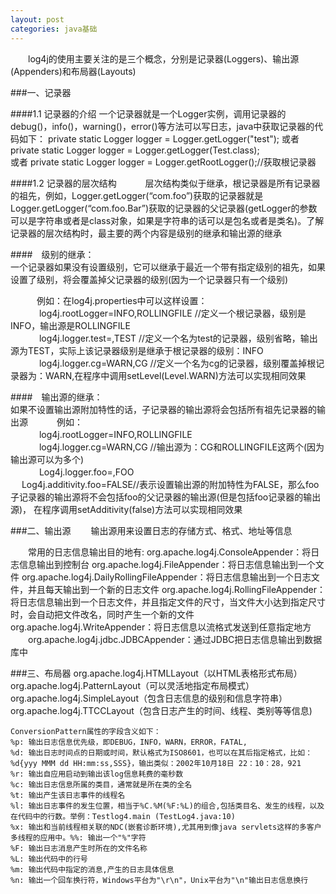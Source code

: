 ```yaml
---
layout: post
categories: java基础
---
```


　　log4j的使用主要关注的是三个概念，分别是记录器(Loggers)、输出源(Appenders)和布局器(Layouts)

###一、记录器

####1.1 记录器的介绍
一个记录器就是一个Logger实例，调用记录器的debug()，info()，warning()，error()等方法可以写日志，java中获取记录器的代码如下：
      private static Logger logger = Logger.getLogger("test");
或者  private static Logger logger = Logger.getLogger(Test.class);
<br/>
或者  private static Logger logger = Logger.getRootLogger();//获取根记录器
<br/>

####1.2 记录器的层次结构
　　　层次结构类似于继承，根记录器是所有记录器的祖先，例如，Logger.getLogger(“com.foo”)获取的记录器就是Logger.getLogger(“com.foo.Bar”)获取的记录器的父记录器(getLogger的参数可以是字符串或者是class对象，如果是字符串的话可以是包名或者是类名)。了解记录器的层次结构时，最主要的两个内容是级别的继承和输出源的继承

####　级别的继承：<br/>
      一个记录器如果没有设置级别，它可以继承于最近一个带有指定级别的祖先，如果设置了级别，将会覆盖掉父记录器的级别(因为一个记录器只有一个级别)

　　　例如：在log4j.properties中可以这样设置：<br/>
　　　 log4j.rootLogger=INFO,ROLLINGFILE //定义一个根记录器，级别是INFO，输出源是ROLLINGFILE <br/>
　　　 log4j.logger.test=,TEST //定义一个名为test的记录器，级别省略，输出源为TEST，实际上该记录器级别是继承于根记录器的级别：INFO <br/>
　　　 log4j.logger.cg=WARN,CG //定义一个名为cg的记录器，级别覆盖掉根记录器为：WARN,在程序中调用setLevel(Level.WARN)方法可以实现相同效果 <br/>

####　输出源的继承：<br/>
      如果不设置输出源附加特性的话，子记录器的输出源将会包括所有祖先记录器的输出源
　　　例如： <br/>
　　　 log4j.rootLogger=INFO,ROLLINGFILE <br/>
　　　 log4j.logger.cg=WARN,CG //输出源为：CG和ROLLINGFILE这两个(因为输出源可以为多个) <br/>
　　　 Log4j.logger.foo=,FOO <br/>
　     Log4j.additivity.foo=FALSE//表示设置输出源的附加特性为FALSE，那么foo子记录器的输出源将不会包括foo的父记录器的输出源(但是包括foo记录器的输出源)，
       在程序调用setAdditivity(false)方法可以实现相同效果
	   
###二、输出源
  　　输出源用来设置日志的存储方式、格式、地址等信息
  
　　常用的日志信息输出目的地有:
    org.apache.log4j.ConsoleAppender：将日志信息输出到控制台
    org.apache.log4j.FileAppender：将日志信息输出到一个文件
    org.apache.log4j.DailyRollingFileAppender：将日志信息输出到一个日志文件，并且每天输出到一个新的日志文件
    org.apache.log4j.RollingFileAppender：将日志信息输出到一个日志文件，并且指定文件的尺寸，当文件大小达到指定尺寸时，会自动把文件改名，同时产生一个新的文件
    org.apache.log4j.WriteAppender：将日志信息以流格式发送到任意指定地方
　　org.apache.log4j.jdbc.JDBCAppender：通过JDBC把日志信息输出到数据库中


###三、布局器
    org.apache.log4j.HTMLLayout（以HTML表格形式布局）
	org.apache.log4j.PatternLayout（可以灵活地指定布局模式）
	org.apache.log4j.SimpleLayout（包含日志信息的级别和信息字符串）
	org.apache.log4j.TTCCLayout（包含日志产生的时间、线程、类别等等信息)
	
	ConversionPattern属性的字段含义如下：
	%p: 输出日志信息优先级，即DEBUG，INFO，WARN，ERROR，FATAL,
	%d: 输出日志时间点的日期或时间，默认格式为ISO8601，也可以在其后指定格式，比如：
	%d{yyy MMM dd HH:mm:ss,SSS}，输出类似：2002年10月18日 22：10：28，921
	%r: 输出自应用启动到输出该log信息耗费的毫秒数
	%c: 输出日志信息所属的类目，通常就是所在类的全名
	%t: 输出产生该日志事件的线程名
	%l: 输出日志事件的发生位置，相当于%C.%M(%F:%L)的组合,包括类目名、发生的线程，以及在代码中的行数。举例：Testlog4.main (TestLog4.java:10)
	%x: 输出和当前线程相关联的NDC(嵌套诊断环境),尤其用到像java servlets这样的多客户多线程的应用中。%%: 输出一个"%"字符
	%F: 输出日志消息产生时所在的文件名称
	%L: 输出代码中的行号
	%m: 输出代码中指定的消息,产生的日志具体信息
	%n: 输出一个回车换行符，Windows平台为"\r\n"，Unix平台为"\n"输出日志信息换行

